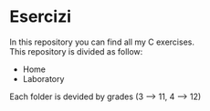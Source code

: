 # Esercizi 

In this repository you can find all my C exercises.<br>
This repository is divided as follow:
 - Home
 - Laboratory

Each folder is devided by grades (3 --> 11, 4 --> 12)